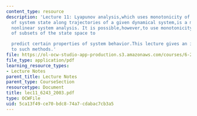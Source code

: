 ```yaml
---
content_type: resource
description: 'Lecture 11: Lyapunov analysis,which uses monotonicity of a given function
  of system state along trajectories of a given dynamical system,is a major tool of
  nonlinear system analysis. It is possible,however,to use monotonicity of volumes
  of subsets of the state space to

  predict certain properties of system behavior.This lecture gives an introduction
  to such methods.'
file: https://ol-ocw-studio-app-production.s3.amazonaws.com/courses/6-243j-dynamics-of-nonlinear-systems-fall-2003/5ca13f49ce70bdc874a7cdabac7cb3a5_lec11_6243_2003.pdf
file_type: application/pdf
learning_resource_types:
- Lecture Notes
parent_title: Lecture Notes
parent_type: CourseSection
resourcetype: Document
title: lec11_6243_2003.pdf
type: OCWFile
uid: 5ca13f49-ce70-bdc8-74a7-cdabac7cb3a5
---
```

